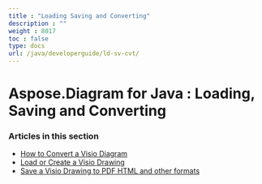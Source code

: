 ```yaml
---
title : "Loading Saving and Converting" 
description : "" 
weight : 8017 
toc : false
type: docs
url: /java/developerguide/ld-sv-cvt/
---
```


# Aspose.Diagram for Java : Loading, Saving and Converting


### Articles in this section

*    [How to Convert a Visio Diagram](https://docs2.aspose.com/diagram/java/developerguide/ld-sv-cvt/how+to+convert+a+visio+diagram/)    
*    [Load or Create a Visio Drawing](https://docs2.aspose.com/diagram/java/developerguide/ld-sv-cvt/load+or+create+a+visio+drawing/)    
*    [Save a Visio Drawing to PDF HTML and other formats](https://docs2.aspose.com/diagram/java/developerguide/ld-sv-cvt/save+a+visio+drawing+to+pdf+html+and+other+formats/)    

           

 

